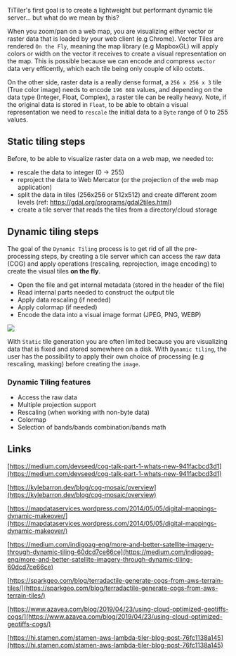 
TiTiler's first goal is to create a lightweight but performant dynamic tile server... but what do we mean by this?

When you zoom/pan on a web map, you are visualizing either vector or raster data that is loaded by your web client (e.g Chrome). Vector Tiles are rendered `On the Fly`, meaning the map library (e.g MapboxGL) will apply colors or width on the vector it receives to create a visual representation on the map. This is possible because we can encode and compress `vector` data very efficently, which each tile being only couple of kilo octets.

On the other side, raster data is a really dense format, a `256 x 256 x 3` tile (True color image) needs to encode `196 608` values, and depending on the data type (Integer, Float, Complex), a raster tile can be really heavy. Note, if the original data is stored in `Float`, to be able to obtain a visual representation we need to `rescale` the initial data to a `Byte` range of 0 to 255 values.

## Static tiling steps

Before, to be able to visualize raster data on a web map, we needed to:

* rescale the data to integer (0 -> 255)
* reproject the data to Web Mercator (or the projection of the web map application)
* split the data in tiles (256x256 or 512x512) and create different zoom levels (ref: https://gdal.org/programs/gdal2tiles.html)
* create a tile server that reads the tiles from a directory/cloud storage


## Dynamic tiling steps

The goal of the `Dynamic Tiling` process is to get rid of all the pre-processing steps, by creating a tile server which can access the raw data (COG) and apply operations (rescaling, reprojection, image encoding) to create the visual tiles **on the fly**.

* Open the file and get internal metadata (stored in the header of the file)
* Read internal parts needed to construct the output tile
* Apply data rescaling (if needed)
* Apply colormap (if needed)
* Encode the data into a visual image format (JPEG, PNG, WEBP)

![](https://user-images.githubusercontent.com/10407788/98711823-7f4de080-2353-11eb-9c8a-8a46550651ae.png)


With `Static` tile generation you are often limited because you are visualizing data that is fixed and stored somewhere on a disk. With `Dynamic tiling`, the user has the possibility to apply their own choice of processing (e.g rescaling, masking) before creating the `image`.

### Dynamic Tiling features

- Access the raw data
- Multiple projection support
- Rescaling (when working with non-byte data)
- Colormap
- Selection of bands/bands combination/bands math

## Links
[https://medium.com/devseed/cog-talk-part-1-whats-new-941facbcd3d1](https://medium.com/devseed/cog-talk-part-1-whats-new-941facbcd3d1)

[https://kylebarron.dev/blog/cog-mosaic/overview](https://kylebarron.dev/blog/cog-mosaic/overview)

[https://mapdataservices.wordpress.com/2014/05/05/digital-mappings-dynamic-makeover/](https://mapdataservices.wordpress.com/2014/05/05/digital-mappings-dynamic-makeover/)

[https://medium.com/indigoag-eng/more-and-better-satellite-imagery-through-dynamic-tiling-60dcd7ce66ce](https://medium.com/indigoag-eng/more-and-better-satellite-imagery-through-dynamic-tiling-60dcd7ce66ce)

[https://sparkgeo.com/blog/terradactile-generate-cogs-from-aws-terrain-tiles/](https://sparkgeo.com/blog/terradactile-generate-cogs-from-aws-terrain-tiles/)

[https://www.azavea.com/blog/2019/04/23/using-cloud-optimized-geotiffs-cogs/](https://www.azavea.com/blog/2019/04/23/using-cloud-optimized-geotiffs-cogs/)

[https://hi.stamen.com/stamen-aws-lambda-tiler-blog-post-76fc1138a145](https://hi.stamen.com/stamen-aws-lambda-tiler-blog-post-76fc1138a145)
